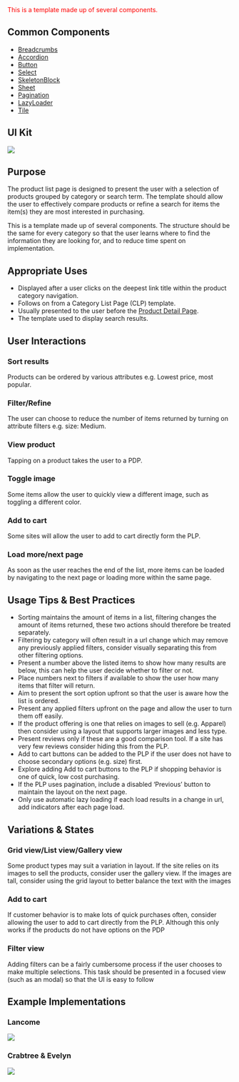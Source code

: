 <div style="color:red; margin-bottom:20px;">
    This is a template made up of several components.
</div>

## Common Components

- [Breadcrumbs](#!/Breadcrumbs)
- [Accordion](#!/Accordion)
- [Button](#!/Button)
- [Select](#!/Select)
- [SkeletonBlock](#!/SkeletonBlock)
- [Sheet](#!/Sheet)
- [Pagination](#!/Pagination)
- [LazyLoader](#!/LazyLoader)
- [Tile](#!/Tile)

## UI Kit

![](../../assets/images/templates/plp/plp-uikit.png)

## Purpose

The product list page is designed to present the user with a selection of products grouped by category or search term. The template should allow the user to effectively compare products or refine a search for items the item(s) they are most interested in purchasing.

This is a template made up of several components. The structure should be the same for every category so that the user learns where to find the information they are looking for, and to reduce time spent on implementation.

## Appropriate Uses

- Displayed after a user clicks on the deepest link title within the product category navigation.
- Follows on from a Category List Page (CLP) template.
- Usually presented to the user before the [Product Detail Page](#!/Pdp).
- The template used to display search results.

## User Interactions

### Sort results
Products can be ordered by various attributes e.g. Lowest price, most popular.

### Filter/Refine
The user can choose to reduce the number of items returned by turning on attribute filters e.g. size: Medium.

### View product
Tapping on a product takes the user to a PDP.

### Toggle image
Some items allow the user to quickly view a different image, such as toggling a different color.

### Add to cart
Some sites will allow the user to add to cart directly form the PLP.

### Load more/next page
As soon as the user reaches the end of the list, more items can be loaded by navigating to the next page or loading more within the same page.

## Usage Tips & Best Practices

- Sorting maintains the amount of items in a list, filtering changes the amount of items returned, these two actions should therefore be treated separately.
- Filtering by category will often result in a url change which may remove any previously applied filters, consider visually separating this from other filtering options.
- Present a number above the listed items to show how many results are below, this can help the user decide whether to filter or not.
- Place numbers next to filters if available to show the user how many items that filter will return.
- Aim to present the sort option upfront so that the user is aware how the list is ordered.
- Present any applied filters upfront on the page and allow the user to turn them off easily.
- If the product offering is one that relies on images to sell (e.g. Apparel) then consider using a layout that supports larger images and less type.
- Present reviews only if these are a good comparison tool. If a site has very few reviews consider hiding this from the PLP.
- Add to cart buttons can be added to the PLP if the user does not have to choose secondary options (e.g. size) first.
- Explore adding Add to cart buttons to the PLP if shopping behavior is one of quick, low cost purchasing.
- If the PLP uses pagination, include a disabled ‘Previous’ button to maintain the layout on the next page.
- Only use automatic lazy loading if each load results in a change in url, add indicators after each page load.

## Variations & States

### Grid view/List view/Gallery view
Some product types may suit a variation in layout. If the site relies on its images to sell the products, consider user the gallery view. If the images are tall, consider using the grid layout to better balance the text with the images

### Add to cart
If customer behavior is to make lots of quick purchases often, consider allowing the user to add to cart directly from the PLP. Although this only works if the products do not have options on the PDP

### Filter view
Adding filters can be a fairly cumbersome process if the user chooses to make multiple selections. This task should be presented in a focused view (such as an modal) so that the UI is easy to follow

## Example Implementations

### Lancome

![](../../assets/images/templates/plp/lancome-plp.png)

### Crabtree & Evelyn

![](../../assets/images/templates/plp/crabtree-plp.png)
